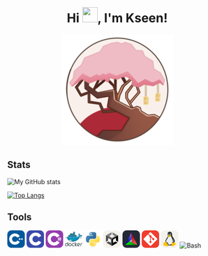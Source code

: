 <img src="https://komarev.com/ghpvc/?username=Kseen715&style=flat-square&color=blue" alt=""/>
<h1 align="center">Hi <img height="35px" src="https://raw.githubusercontent.com/MartinHeinz/MartinHeinz/master/wave.gif" width="35px">, I'm Kseen!</h1>
<p align="center">
  <img src="https://github.com/Kseen715/imgs/blob/main/sakura_kharune.png" />
</p>

## Stats
![My GitHub stats](https://github-readme-stats.vercel.app/api?username=Kseen715&show_icons=true&theme=transparent&card_width=600&include_all_commits=true)

[![Top Langs](https://github-readme-stats.vercel.app/api/top-langs/?username=Kseen715&layout=compact&theme=transparent&langs_count=16&card_width=600)](https://github.com/anuraghazra/github-readme-stats)

## Tools
<div>
  <img src= "https://github.com/Jirafey/Jirafey/raw/main/images/CPP.svg" title="CPP" alt="CPP" width="40" height="40"/>
  <img src= "https://github.com/Jirafey/Jirafey/raw/main/images/C.svg" title="C" alt="C" width="40" height="40"/>
  <img src= "https://github.com/Jirafey/Jirafey/raw/main/images/CS.svg" title="C#" alt="C#" width="40" height="40"/>
  <img src= "https://raw.githubusercontent.com/devicons/devicon/master/icons/docker/docker-original-wordmark.svg" title="Docker" alt="Docker" width="40" height="40"/>
  <img src= "https://raw.githubusercontent.com/devicons/devicon/master/icons/python/python-original.svg" title="Python" alt="Python" width="40" height="40"/>
  <img src= "https://github.com/Jirafey/Jirafey/blob/main/images/Unity-Light.svg" title="Unity" alt="Unity" width="40" height="40"/>
  <img src="https://github.com/Jirafey/Jirafey/blob/main/images/CMake-Dark.svg" title="Cmake" **alt="Cmake" width="40" height="40"/>
  <img src="https://github.com/Jirafey/Jirafey/blob/main/images/Git.svg" title="Git" **alt="Git" width="40" height="40"/>
  <img src= "https://github.com/Jirafey/Jirafey/raw/main/images/Linux-Light.svg" title="Linux" alt="Linux" width="40" height="40"/>
  <img src= "https://camo.githubusercontent.com/570197c35feaaeb87e127db0dfbeb8085ed1e1d18120d0a396452794d797bd77/68747470733a2f2f75706c6f61642e77696b696d656469612e6f72672f77696b6970656469612f636f6d6d6f6e732f7468756d622f382f38322f476e752d626173682d6c6f676f2e7376672f3235363070782d476e752d626173682d6c6f676f2e7376672e706e67" title="Bash" alt="Bash" width="100" height="40"/>  
</div>
